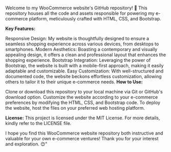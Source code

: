 Welcome to my WooCommerce website's GitHub repository! 🌟 This repository houses all the code and assets responsible for powering my e-commerce platform, meticulously crafted with HTML, CSS, and Bootstrap.

**Key Features:**

Responsive Design: My website is thoughtfully designed to ensure a seamless shopping experience across various devices, from desktops to smartphones.
Modern Aesthetics: Boasting a contemporary and visually appealing design, it offers a clean and professional layout that enhances the shopping experience.
Bootstrap Integration: Leveraging the power of Bootstrap, the website is built with a mobile-first approach, making it easily adaptable and customizable.
Easy Customization: With well-structured and documented code, the website beckons effortless customization, allowing others to tailor it to their unique e-commerce needs.
**How to Use:**

Clone or download this repository to your local machine via Git or GitHub's download option.
Customize the website according to your e-commerce preferences by modifying the HTML, CSS, and Bootstrap code.
To deploy the website, host the files on your preferred web hosting platform.

**License:** This project is licensed under the MIT License. For more details, kindly refer to the LICENSE file.

I hope you find this WooCommerce website repository both instructive and valuable for your own e-commerce ventures! Thank you for your interest and exploration. 😊"
